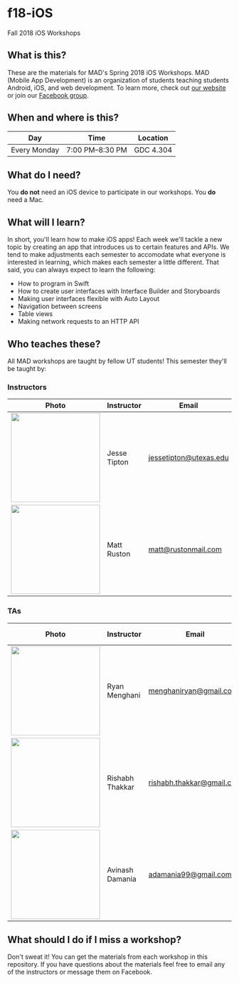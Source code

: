 # f18-iOS
Fall 2018 iOS Workshops

## What is this?

These are the materials for MAD's Spring 2018 iOS Workshops. MAD (Mobile App Development) is an organization of students teaching students Android, iOS, and web development. To learn more, check out [our website](https://www.txcsmad.com) or join our [Facebook group](https://www.facebook.com/groups/MADstudentorg).

## When and where is this?

|Day|Time|Location|
|---|---|---|
|Every Monday|7:00 PM–8:30 PM|GDC 4.304|

## What do I need?

You **do not** need an iOS device to participate in our workshops. You **do** need a Mac.

## What will I learn?

In short, you'll learn how to make iOS apps! Each week we'll tackle a new topic by creating an app that introduces us to certain features and APIs. We tend to make adjustments each semester to accomodate what everyone is interested in learning, which makes each semester a little different. That said, you can always expect to learn the following:

* How to program in Swift
* How to create user interfaces with Interface Builder and Storyboards
* Making user interfaces flexible with Auto Layout
* Navigation between screens
* Table views
* Making network requests to an HTTP API

## Who teaches these?

All MAD workshops are taught by fellow UT students! This semester they'll be taught by:

### Instructors

|Photo|Instructor|Email|Fun fact|
|---|---|---|---|
|<img src="/instructors/jesse.jpg" width="200px" />|Jesse Tipton|[jessetipton@utexas.edu](mailto:jessetipton@utexas.edu)|Jesse took a high school Spanish class with Post Malone.|
|<img src="/instructors/matt.jpg" width="200px" />|Matt Ruston|[matt@rustonmail.com](mailto:matt@rustonmail.com)|Matt is an avid fan of squirrels.|

### TAs

|Photo|Instructor|Email|Fun fact|
|---|---|---|---|
|<img src="/instructors/ryan.jpg" width="200px" />|Ryan Menghani|[menghaniryan@gmail.com](mailto:menghaniryan@gmail.com)|...|
|<img src="/instructors/rishabh.jpg" width="200px" />|Rishabh Thakkar|[rishabh.thakkar@gmail.com](mailto:rishabh.thakkar@gmail.com)|...|
|<img src="/instructors/avinash.jpg" width="200px" />|Avinash Damania|[adamania99@gmail.com](mailto:adamania99@gmail.com)|...|

## What should I do if I miss a workshop?

Don't sweat it! You can get the materials from each workshop in this repository. If you have questions about the materials feel free to email any of the instructors or message them on Facebook.
